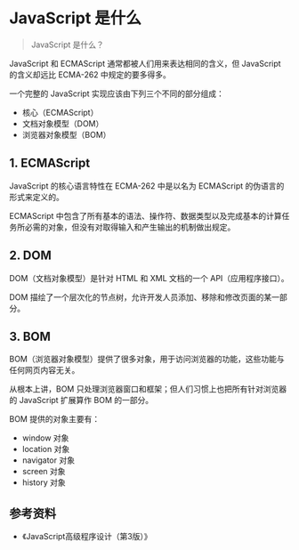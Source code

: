 # JavaScript 是什么

> JavaScript 是什么？

JavaScript 和 ECMAScript 通常都被人们用来表达相同的含义，但 JavaScript 的含义却远比 ECMA-262 中规定的要多得多。  

一个完整的 JavaScript 实现应该由下列三个不同的部分组成：
* 核心（ECMAScript）
* 文档对象模型（DOM）
* 浏览器对象模型（BOM）

## 1. ECMAScript

JavaScript 的核心语言特性在 ECMA-262 中是以名为 ECMAScript 的伪语言的形式来定义的。  

ECMAScript 中包含了所有基本的语法、操作符、数据类型以及完成基本的计算任务所必需的对象，但没有对取得输入和产生输出的机制做出规定。

## 2. DOM

DOM（文档对象模型）是针对 HTML 和 XML 文档的一个 API（应用程序接口）。

DOM 描绘了一个层次化的节点树，允许开发人员添加、移除和修改页面的某一部分。

## 3. BOM

BOM（浏览器对象模型）提供了很多对象，用于访问浏览器的功能，这些功能与任何网页内容无关。

从根本上讲，BOM 只处理浏览器窗口和框架；但人们习惯上也把所有针对浏览器的 JavaScript 扩展算作 BOM 的一部分。

BOM 提供的对象主要有：

* window 对象
* location 对象
* navigator 对象
* screen 对象
* history 对象

## 参考资料
* 《JavaScript高级程序设计（第3版）》
